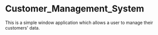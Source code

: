# Customer_Management_System
This is a simple window application which allows a user to manage their customers' data.
